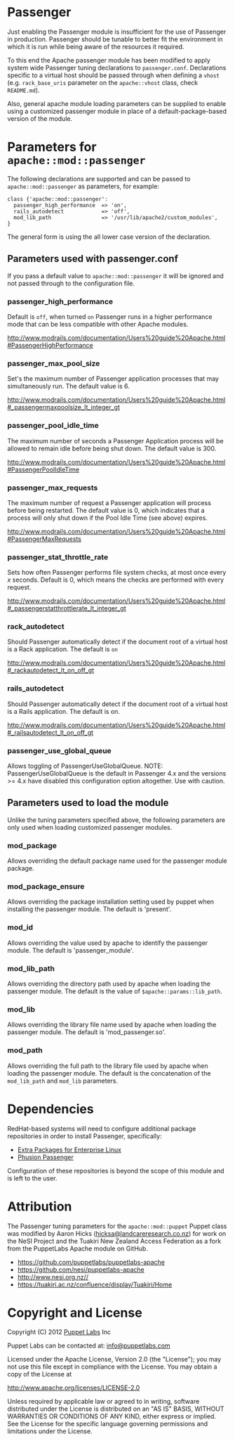 # Passenger

Just enabling the Passenger module is insufficient for the use of Passenger in production. Passenger should be tunable to better fit the environment in which it is run while being aware of the resources it required.

To this end the Apache passenger module has been modified to apply system wide Passenger tuning declarations to `passenger.conf`. Declarations specific to a virtual host should be passed through when defining a `vhost` (e.g. `rack_base_uris` parameter on the `apache::vhost` class, check `README.md`).

Also, general apache module loading parameters can be supplied to enable using a customized passenger module in place of a default-package-based version of the module.

# Parameters for `apache::mod::passenger`

The following declarations are supported and can be passed to `apache::mod::passenger` as parameters, for example:

```
class {'apache::mod::passenger':
  passenger_high_performance  => 'on',
  rails_autodetect            => 'off',
  mod_lib_path                => '/usr/lib/apache2/custom_modules',
}
```

The general form is using the all lower case version of the declaration.

## Parameters used with passenger.conf

If you pass a default value to `apache::mod::passenger` it will be ignored and not passed through to the configuration file. 

### passenger_high_performance

Default is `off`, when turned `on` Passenger runs in a higher performance mode that can be less compatible with other Apache modules.

http://www.modrails.com/documentation/Users%20guide%20Apache.html#PassengerHighPerformance

### passenger_max_pool_size

Set's the maximum number of Passenger application processes that may simultaneously run. The default value is 6.

http://www.modrails.com/documentation/Users%20guide%20Apache.html#_passengermaxpoolsize_lt_integer_gt

### passenger_pool_idle_time

The maximum number of seconds a Passenger Application process will be allowed to remain idle before being shut down. The default value is 300.

http://www.modrails.com/documentation/Users%20guide%20Apache.html#PassengerPoolIdleTime

### passenger_max_requests

The maximum number of request a Passenger application will process before being restarted. The default value is 0, which indicates that a process will only shut down if the Pool Idle Time (see above) expires.

http://www.modrails.com/documentation/Users%20guide%20Apache.html#PassengerMaxRequests

### passenger_stat_throttle_rate

Sets how often Passenger performs file system checks, at most once every _x_ seconds. Default is 0, which means the checks are performed with every request.

http://www.modrails.com/documentation/Users%20guide%20Apache.html#_passengerstatthrottlerate_lt_integer_gt

### rack_autodetect

Should Passenger automatically detect if the document root of a virtual host is a Rack application. The default is `on`

http://www.modrails.com/documentation/Users%20guide%20Apache.html#_rackautodetect_lt_on_off_gt

### rails_autodetect

Should Passenger automatically detect if the document root of a virtual host is a Rails application. The default is on.

http://www.modrails.com/documentation/Users%20guide%20Apache.html#_railsautodetect_lt_on_off_gt

### passenger_use_global_queue

Allows toggling of PassengerUseGlobalQueue.  NOTE: PassengerUseGlobalQueue is the default in Passenger 4.x and the versions >= 4.x have disabled this configuration option altogether.  Use with caution.

## Parameters used to load the module

Unlike the tuning parameters specified above, the following parameters are only used when loading customized passenger modules.

### mod_package

Allows overriding the default package name used for the passenger module package.

### mod_package_ensure

Allows overriding the package installation setting used by puppet when installing the passenger module. The default is 'present'.

### mod_id

Allows overriding the value used by apache to identify the passenger module. The default is 'passenger_module'.

### mod_lib_path

Allows overriding the directory path used by apache when loading the passenger module. The default is the value of `$apache::params::lib_path`.

### mod_lib

Allows overriding the library file name used by apache when loading the passenger module. The default is 'mod_passenger.so'.

### mod_path

Allows overriding the full path to the library file used by apache when loading the passenger module. The default is the concatenation of the `mod_lib_path` and `mod_lib` parameters.

# Dependencies

RedHat-based systems will need to configure additional package repositories in order to install Passenger, specifically:

* [Extra Packages for Enterprise Linux](https://fedoraproject.org/wiki/EPEL)
* [Phusion Passenger](http://passenger.stealthymonkeys.com)

Configuration of these repositories is beyond the scope of this module and is left to the user.

# Attribution

The Passenger tuning parameters for the `apache::mod::puppet` Puppet class was modified by Aaron Hicks (hicksa@landcareresearch.co.nz) for work on the NeSI Project and the Tuakiri New Zealand Access Federation as a fork from the PuppetLabs Apache module on GitHub.

* https://github.com/puppetlabs/puppetlabs-apache
* https://github.com/nesi/puppetlabs-apache
* http://www.nesi.org.nz//
* https://tuakiri.ac.nz/confluence/display/Tuakiri/Home

# Copyright and License

Copyright (C) 2012 [Puppet Labs](https://www.puppetlabs.com/) Inc

Puppet Labs can be contacted at: info@puppetlabs.com

Licensed under the Apache License, Version 2.0 (the "License");
you may not use this file except in compliance with the License.
You may obtain a copy of the License at

  http://www.apache.org/licenses/LICENSE-2.0

Unless required by applicable law or agreed to in writing, software
distributed under the License is distributed on an "AS IS" BASIS,
WITHOUT WARRANTIES OR CONDITIONS OF ANY KIND, either express or implied.
See the License for the specific language governing permissions and
limitations under the License.

